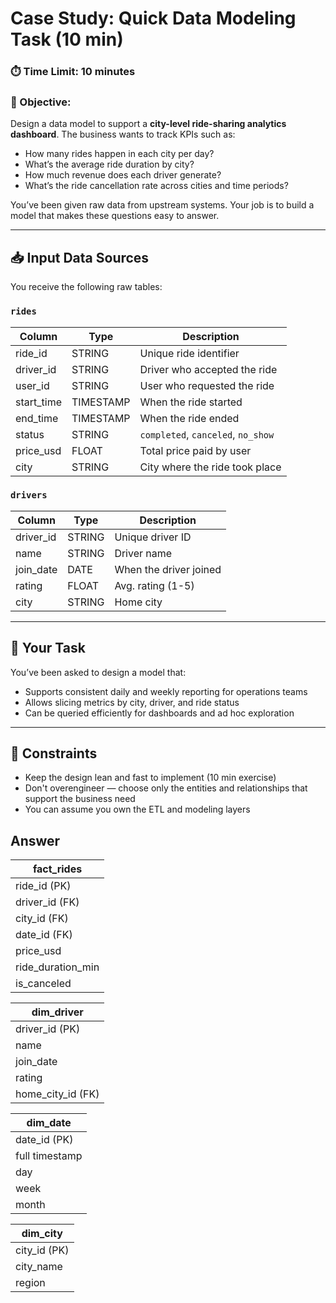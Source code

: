 # Case Study: Quick Data Modeling Task (10 min)

### ⏱️ Time Limit: 10 minutes

### 🎯 Objective:

Design a data model to support a **city-level ride-sharing analytics dashboard**. The business wants to track KPIs such as:

* How many rides happen in each city per day?
* What’s the average ride duration by city?
* How much revenue does each driver generate?
* What’s the ride cancellation rate across cities and time periods?

You’ve been given raw data from upstream systems. Your job is to build a model that makes these questions easy to answer.

---

## 📥 Input Data Sources

You receive the following raw tables:

### `rides`

| Column      | Type      | Description                        |
| ----------- | --------- | ---------------------------------- |
| ride\_id    | STRING    | Unique ride identifier             |
| driver\_id  | STRING    | Driver who accepted the ride       |
| user\_id    | STRING    | User who requested the ride        |
| start\_time | TIMESTAMP | When the ride started              |
| end\_time   | TIMESTAMP | When the ride ended                |
| status      | STRING    | `completed`, `canceled`, `no_show` |
| price\_usd  | FLOAT     | Total price paid by user           |
| city        | STRING    | City where the ride took place     |

### `drivers`

| Column     | Type   | Description            |
| ---------- | ------ | ---------------------- |
| driver\_id | STRING | Unique driver ID       |
| name       | STRING | Driver name            |
| join\_date | DATE   | When the driver joined |
| rating     | FLOAT  | Avg. rating (1-5)      |
| city       | STRING | Home city              |

---

## 🧩 Your Task

You’ve been asked to design a model that:

* Supports consistent daily and weekly reporting for operations teams
* Allows slicing metrics by city, driver, and ride status
* Can be queried efficiently for dashboards and ad hoc exploration

---

## 🚨 Constraints

* Keep the design lean and fast to implement (10 min exercise)
* Don't overengineer — choose only the entities and relationships that support the business need
* You can assume you own the ETL and modeling layers


## Answer
| fact_rides |
| ----------- |
| ride_id (PK) |
| driver_id (FK) |
| city_id (FK) |
| date_id (FK) |
| price_usd |
| ride_duration_min |
| is_canceled |


| dim_driver |
| ----------- |
| driver_id (PK) |
| name |
| join_date |
| rating |
| home_city_id (FK) |

| dim_date |
| ----------- |
| date_id (PK) |
| full timestamp |
| day | 
| week |
| month |

| dim_city |
| ----------- |
| city_id (PK) |
| city_name |
| region |
